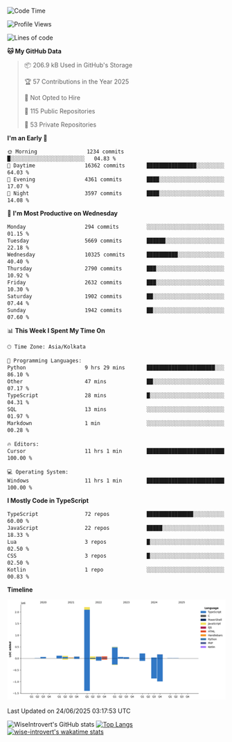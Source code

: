 <!--START_SECTION:waka-->
![Code Time](http://img.shields.io/badge/Code%20Time-2%2C357%20hrs%2042%20mins-blue)

![Profile Views](http://img.shields.io/badge/Profile%20Views-0-blue)

![Lines of code](https://img.shields.io/badge/From%20Hello%20World%20I%27ve%20Written-3.9%20million%20lines%20of%20code-blue)

**🐱 My GitHub Data** 

> 📦 206.9 kB Used in GitHub's Storage 
 > 
> 🏆 57 Contributions in the Year 2025
 > 
> 🚫 Not Opted to Hire
 > 
> 📜 115 Public Repositories 
 > 
> 🔑 53 Private Repositories 
 > 
**I'm an Early 🐤** 

```text
🌞 Morning                1234 commits        █░░░░░░░░░░░░░░░░░░░░░░░░   04.83 % 
🌆 Daytime                16362 commits       ████████████████░░░░░░░░░   64.03 % 
🌃 Evening                4361 commits        ████░░░░░░░░░░░░░░░░░░░░░   17.07 % 
🌙 Night                  3597 commits        ████░░░░░░░░░░░░░░░░░░░░░   14.08 % 
```
📅 **I'm Most Productive on Wednesday** 

```text
Monday                   294 commits         ░░░░░░░░░░░░░░░░░░░░░░░░░   01.15 % 
Tuesday                  5669 commits        ██████░░░░░░░░░░░░░░░░░░░   22.18 % 
Wednesday                10325 commits       ██████████░░░░░░░░░░░░░░░   40.40 % 
Thursday                 2790 commits        ███░░░░░░░░░░░░░░░░░░░░░░   10.92 % 
Friday                   2632 commits        ███░░░░░░░░░░░░░░░░░░░░░░   10.30 % 
Saturday                 1902 commits        ██░░░░░░░░░░░░░░░░░░░░░░░   07.44 % 
Sunday                   1942 commits        ██░░░░░░░░░░░░░░░░░░░░░░░   07.60 % 
```


📊 **This Week I Spent My Time On** 

```text
🕑︎ Time Zone: Asia/Kolkata

💬 Programming Languages: 
Python                   9 hrs 29 mins       ██████████████████████░░░   86.10 % 
Other                    47 mins             ██░░░░░░░░░░░░░░░░░░░░░░░   07.17 % 
TypeScript               28 mins             █░░░░░░░░░░░░░░░░░░░░░░░░   04.31 % 
SQL                      13 mins             ░░░░░░░░░░░░░░░░░░░░░░░░░   01.97 % 
Markdown                 1 min               ░░░░░░░░░░░░░░░░░░░░░░░░░   00.28 % 

🔥 Editors: 
Cursor                   11 hrs 1 min        █████████████████████████   100.00 % 

💻 Operating System: 
Windows                  11 hrs 1 min        █████████████████████████   100.00 % 
```

**I Mostly Code in TypeScript** 

```text
TypeScript               72 repos            ███████████████░░░░░░░░░░   60.00 % 
JavaScript               22 repos            █████░░░░░░░░░░░░░░░░░░░░   18.33 % 
Lua                      3 repos             █░░░░░░░░░░░░░░░░░░░░░░░░   02.50 % 
CSS                      3 repos             █░░░░░░░░░░░░░░░░░░░░░░░░   02.50 % 
Kotlin                   1 repo              ░░░░░░░░░░░░░░░░░░░░░░░░░   00.83 % 
```



**Timeline**

![Lines of Code chart](https://raw.githubusercontent.com/wise-introvert/wise-introvert/master/assets/bar_graph.png)


 Last Updated on 24/06/2025 03:17:53 UTC
<!--END_SECTION:waka-->

![WiseIntrovert's GitHub stats](https://github-readme-stats.vercel.app/api?username=wise-introvert&count_private=true&show_icons=true)
[![Top Langs](https://github-readme-stats.vercel.app/api/top-langs/?username=wise-introvert&langs_count=10)](https://github.com/anuraghazra/github-readme-stats)
[![wise-introvert's wakatime stats](https://github-readme-stats.vercel.app/api/wakatime?username=wiseintrovert)](https://github.com/anuraghazra/github-readme-stats)
